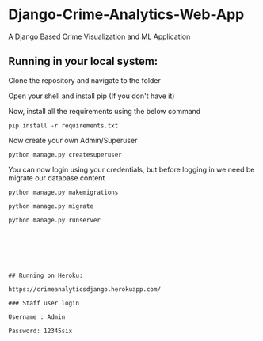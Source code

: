 # Django-Crime-Analytics-Web-App
A Django Based Crime Visualization and ML Application 

## Running in your local system:

Clone the repository and navigate to the folder

Open your shell and install pip (If you don't have it)

Now, install all the requirements using the below command

```
pip install -r requirements.txt
```

Now create your own Admin/Superuser

```
python manage.py createsuperuser

```

You can now login using your credentials, but before logging in we need be migrate our database content

```
python manage.py makemigrations

python manage.py migrate
```

```
python manage.py runserver







## Running on Heroku:

https://crimeanalyticsdjango.herokuapp.com/

### Staff user login

Username : Admin

Password: 12345six

